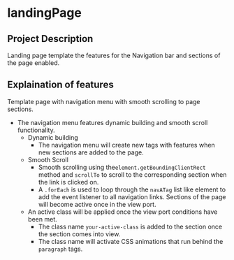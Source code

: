 # landingPage

## Project Description
Landing page template the features for the Navigation bar and sections of the page enabled.

## Explaination of features

Template page with navigation menu with smooth scrolling to page sections.
- The navigation menu features dynamic building and smooth scroll functionality.
  - Dynamic building
    - The navigation menu will create new tags with features when new sections are added to the page.
   - Smooth Scroll     
      - Smooth scrolling using the`element.getBoundingClientRect` method and `scrollTo` to scroll to the corresponding section when the link is clicked on.
      - A `.forEach` is used to loop through the `navATag` list like element to add the event listener to all navigation links. 
Sections of the page will become active once in the view port.
    - An active class will be applied once the view port conditions have been met.
      - The class name `your-active-class` is added to the section once the section comes into view.
      - The class name will activate CSS animations that run behind the `paragraph` tags.
    

